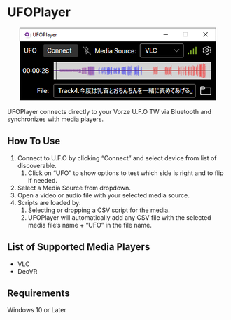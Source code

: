
# UFOPlayer

<p align="center"><img src="UFOPlayer/Assets/preview.png"></p>
UFOPlayer connects directly to your Vorze U.F.O TW via Bluetooth and synchronizes with media players. 


## How To Use

1. Connect to U.F.O by clicking “Connect” and select device from list of discoverable.
    1. Click on “UFO” to show options to test which side is right and to flip if needed.
2. Select a Media Source from dropdown.
3. Open a video or audio file with your selected media source.
4. Scripts are loaded by:
    1. Selecting or dropping a CSV script for the media.
    2. UFOPlayer will automatically add any CSV file with the selected media file’s name + “UFO” in the file name.


## List of Supported Media Players

* VLC
* DeoVR

## Requirements

Windows 10 or Later
